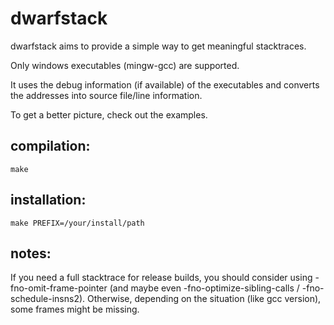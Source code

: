 dwarfstack
==========

dwarfstack aims to provide a simple way to get meaningful stacktraces.

Only windows executables (mingw-gcc) are supported.


It uses the debug information (if available) of the executables and converts
the addresses into source file/line information.

To get a better picture, check out the examples.


compilation:
------------
    make

installation:
-------------
    make PREFIX=/your/install/path


notes:
------
If you need a full stacktrace for release builds, you should consider
using -fno-omit-frame-pointer (and maybe even
-fno-optimize-sibling-calls / -fno-schedule-insns2).
Otherwise, depending on the situation (like gcc version), some frames
might be missing.
